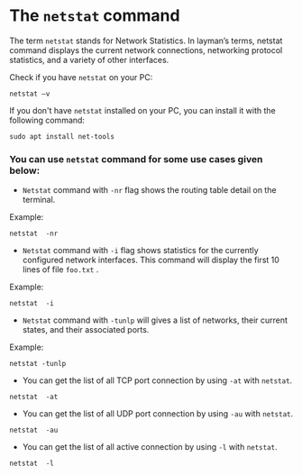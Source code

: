 # The `netstat` command

The term `netstat` stands for Network Statistics. In layman’s terms, netstat command displays the current network connections, networking protocol statistics, and a variety of other interfaces.  
  
Check if you have `netstat` on your PC:

```
netstat –v
```


If you don't have `netstat` installed on your PC, you can install it with the following command:

```
sudo apt install net-tools
```  

### You can use `netstat` command for some use cases given below:

- `Netstat` command with `-nr` flag shows the routing table detail on the terminal.

Example:

```
netstat  -nr
```

- `Netstat` command with  `-i` flag shows statistics for the currently configured network interfaces.
This command will display the first 10 lines of file `foo.txt` .
  
Example:

```
netstat  -i
```

- `Netstat` command with `-tunlp` will gives a list of networks, their current states, and their associated ports.

Example:

```
netstat -tunlp
```

- You can get the list of all TCP port connection by using `-at` with  `netstat`.

```
netstat  -at
```

- You can get the list of all UDP port connection by using `-au` with  `netstat`.
```
netstat  -au
```

- You can get the list of all active connection by using `-l` with  `netstat`.

```
netstat  -l
```
